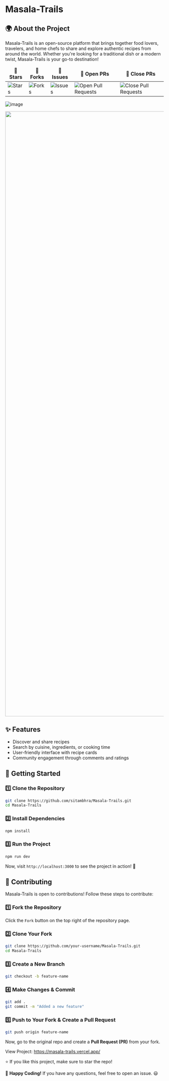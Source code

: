  # Masala-Trails

## 🌍 About the Project
Masala-Trails is an open-source platform that brings together food lovers, travelers, and home chefs to share and explore authentic recipes from around the world. Whether you're looking for a traditional dish or a modern twist, Masala-Trails is your go-to destination!

<table align="center">
    <thead align="center">
        <tr border: 2px;>
            <td><b>🌟 Stars</b></td>
            <td><b>🍴 Forks</b></td>
            <td><b>🐛 Issues</b></td>
            <td><b>🔔 Open PRs</b></td>
            <td><b>🔕 Close PRs</b></td>
        </tr>
     </thead>
    <tbody>
         <tr>
            <td><img alt="Stars" src="https://img.shields.io/github/stars/sitambhra/Masala-Trails?style=flat&logo=github"/></td>
             <td><img alt="Forks" src="https://img.shields.io/github/forks/sitambhra/Masala-Trails?style=flat&logo=github"/></td>
            <td><img alt="Issues" src="https://img.shields.io/github/issues/sitambhra/Masala-Trails?style=flat&logo=github"/></td>
            <td><img alt="Open Pull Requests" src="https://img.shields.io/github/issues-pr/sitambhra/Masala-Trails?style=flat&logo=github"/></td>
           <td><img alt="Close Pull Requests" src="https://img.shields.io/github/issues-pr-closed/sitambhra/Masala-Trails?style=flat&color=green&logo=github"/></td>
        </tr>
    </tbody>
</table>

![image](https://github.com/user-attachments/assets/0d7070e7-c488-43c0-b04c-27087f6e5e8c)
<!--line-->
<img src="https://www.animatedimages.org/data/media/562/animated-line-image-0184.gif" width="1920" />

## ✨ Features
- Discover and share recipes
- Search by cuisine, ingredients, or cooking time
- User-friendly interface with recipe cards
- Community engagement through comments and ratings

## 🚀 Getting Started

### **1️⃣ Clone the Repository**
```sh
git clone https://github.com/sitambhra/Masala-Trails.git
cd Masala-Trails
```

### **2️⃣ Install Dependencies**
```sh
npm install
```

### **3️⃣ Run the Project**
```sh
npm run dev
```

Now, visit `http://localhost:3000` to see the project in action! 🎉

## 🤝 Contributing
Masala-Trails is open to contributions! Follow these steps to contribute:

### **1️⃣ Fork the Repository**
Click the `Fork` button on the top right of the repository page.

### **2️⃣ Clone Your Fork**
```sh
git clone https://github.com/your-username/Masala-Trails.git
cd Masala-Trails
```

### **3️⃣ Create a New Branch**
```sh
git checkout -b feature-name
```

### **4️⃣ Make Changes & Commit**
```sh
git add .
git commit -m "Added a new feature"
```

### **5️⃣ Push to Your Fork & Create a Pull Request**
```sh
git push origin feature-name
```
Now, go to the original repo and create a **Pull Request (PR)** from your fork.

 View Project: https://masala-trails.vercel.app/
 
⭐ If you like this project, make sure to star the repo!

🚀 **Happy Coding!** If you have any questions, feel free to open an issue. 😃

